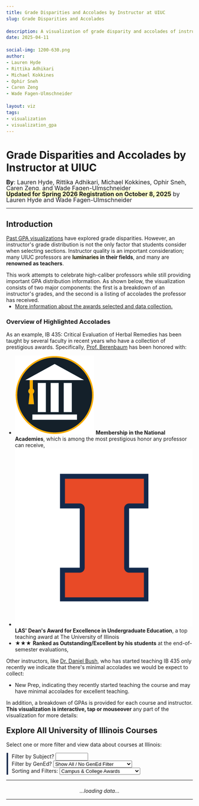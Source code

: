 ```yaml
---
title: Grade Disparities and Accolades by Instructor at UIUC
slug: Grade Disparities and Accolades

description: A visualization of grade disparity and accolades of instructors at UIUC
date: 2025-04-11

social-img: 1200-630.png
author:
- Lauren Hyde
- Rittika Adhikari
- Michael Kokkines
- Ophir Sneh
- Caren Zeng
- Wade Fagen-Ulmschneider

layout: viz
tags:
- visualization
- visualization_gpa
---
```


<link rel="stylesheet" href="css.css" type="text/css" />


<h1>Grade Disparities and Accolades by Instructor at UIUC</h1>
<div style="font-size: 16px; margin-top: -4px; line-height: 16px;">
  <b>By</b>: Lauren Hyde, Rittika Adhikari, Michael Kokkines, Ophir Sneh, Caren Zeng, and Wade Fagen-Ulmschneider<br>
  <b style="background-color: hsla(63, 100%, 90%, 1);">Updated for Spring 2026 Registration on October 8, 2025</b> by Lauren Hyde and Wade Fagen-Ulmschneider
</div>

<hr>


## Introduction

[Past GPA visualizations](/discovery/gpa/) have explored grade disparities.  However, an instructor's grade distribution is not the only factor that students consider when selecting sections.  Instructor quality is an important consideration; many UIUC professors are <b><span style="text-shadow: 0px 0px 5px #ffa">luminaries</span> in their fields</b>, and many are <b>renowned as teachers</b>.

This work attempts to celebrate high-caliber professors while still providing important GPA distribution information.  As shown below, the visualization consists of two major components: the first is a breakdown of an instructor's grades, and the second is a listing of accolades the professor has received.

<ul style="margin-top: -14px;">
  <li><a href="./data-collection/">More information about the awards selected and data collection.</a></li>
</ul>


### Overview of Highlighted Accolades


As an example, IB 435: Critical Evaluation of Herbal Remedies has been taught by several faculty in recent years who have a collection of prestigious awards.  Specifically, [Prof. Berenbaum](https://sib.illinois.edu/directory/profile/maybe) has been honored with:

- <span class="awards awards-td ml-1"><img src="badges/academy.jpg" class="award" /></span> <b>Membership in the National Academies</b>, which is among the most prestigious honor any professor can receive, 
- <span class="awards awards-td awards-span ml-1"><img src="badges/illini.png" class="award" /></span> <b>LAS' Dean's Award for Excellence in Undergraduate Education</b>, a top teaching award at The University of Illinois
- <span class="awards awards-td awards-stars" style="line-height: 15px"><span class="gold">★</span><span class="silver">★</span><span class="silver">★</span></span> <b>Ranked as Outstanding/Excellent by his students</b> at the end-of-semester evaluations,

Other instructors, like [Dr. Daniel Bush](https://sib.illinois.edu/directory/profile/dsbush2), who has started teaching IB 435 only recently we indicate that there's minimal accolades we would be expect to collect:

<!--
- <span class="awards awards-td awards-stars" style="line-height: 15px"><span class="silver">★</span></span> <b>Ranked as Excellent by her students</b> at the end-of-semester evaluations,
-->
- <span class="awards-txt">New Prep</span>, indicating they recently started teaching the course and may have minimal accolades for excellent teaching.

In addition, a breakdown of GPAs is provided for each course and instructor.  <b>This visualization is interactive, tap or mouseover</b> any part of the visualization for more details:

<div id="example_wrapper" style="margin-top: -20px; padding-left: 10px; border-left: solid 2px #aaa; margin-bottom: 40px;">
  <div id="example"></div>
</div>


## Explore All University of Illinois Courses

Select one or more filter and view data about courses at Illinois:

<div style="padding-left: 10px; margin-left: 1px; border-left: solid 4px #13294B">
<div>
  Filter by Subject? <input style="width: 80px;" id="select-subject" type="text" onchange="updateBySubject()" autocomplete="one-time-code" />
  <button class="btn btn-waf" style="padding-top: 4px; padding-bottom: 4px; margin-bottom: 4px; display: none;" onclick="clearSubject()" id="select-subject-clear">Clear</button>
</div>

<div class="mt-2">
  Filter by GenEd?
  <select id="select-gened" onchange="onUserSelectionChange()">
    <option value="none" selected>Show All / No GenEd Filter</option>
    <option disabled>&mdash;</option>
    <option value="ACP">Adv. Composition (ACP)</option>
    <option value="NW">Non-Western Cultures (NW)</option>
    <option value="US">US Minority Cultures (US)</option>
    <option value="WCC">Western/Comp. Cultures (WCC)</option>
    <option value="HUM">Humanities & the Arts (HUM)</option>
    <option value="NAT">Natural Sciences & Tech (NAT)</option>
    <option value="QR">Quantitative Reasoning (QR)</option>
    <option value="SBS">Social & Behavioral (SBS)</option>
  </select>
</div>

<div class="mt-2">
  Sorting and Filters: 
  <select id="select-accolades" onchange="onUserSelectionChange()">
    <option value="none">Alphabetically</option>
    <option disabled>&mdash; Filter + Sort By Accolades: &mdash;</option>
    <option value="national">National Awards</option>
    <option value="campus" selected>Campus &amp; College Awards</option>
    <option value="tre">Ranked by Students as Excellent</option>
    <option disabled>&mdash; Sort By Instructor Grades: &mdash;</option>
    <option value="pct4">Highest Percentage of 4.0s</option>
    <option value="pct0">Lowest Percentage of 4.0s</option>
    <option value="gpa-high">Highest GPAs</option>
    <option value="gpa-low">Lowest GPAs</option>
    <option disabled>&mdash; Sort By Course Size: &mdash;</option>
    <option value="large">Most Students Taught</option>
    <option value="large-avg">Largest Average Section Size</option>
  </select>
</div>
</div>

<hr>


<div id="tables">
  <div style="text-align: center; margin-top: 20px;">
    <i>...loading data...</i>
  </div>  
</div>

<hr class="mb-5 mt-4">

<script src="https://cdnjs.cloudflare.com/ajax/libs/d3/5.16.0/d3.min.js" integrity="sha512-FHsFVKQ/T1KWJDGSbrUhTJyS1ph3eRrxI228ND0EGaEp6v4a/vGwPWd3Dtd/+9cI7ccofZvl/wulICEurHN1pg==" crossorigin="anonymous" referrerpolicy="no-referrer"></script>
<script src="https://code.jquery.com/jquery-3.7.1.min.js" integrity="sha256-/JqT3SQfawRcv/BIHPThkBvs0OEvtFFmqPF/lYI/Cxo=" crossorigin="anonymous"></script>
<script src="/static/js/d3-tip.js"></script>
<script src="https://code.jquery.com/ui/1.12.1/jquery-ui.min.js" integrity="sha256-VazP97ZCwtekAsvgPBSUwPFKdrwD3unUfSGVYrahUqU=" crossorigin="anonymous"></script>
<link rel="stylesheet" href="https://code.jquery.com/ui/1.12.1/themes/base/jquery-ui.css">

<script type='text/javascript' src="vis.js"></script>
